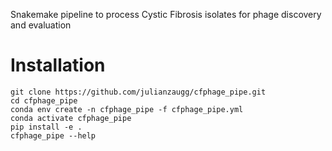 Snakemake pipeline to process Cystic Fibrosis isolates for phage discovery and evaluation

# Installation

```
git clone https://github.com/julianzaugg/cfphage_pipe.git
cd cfphage_pipe
conda env create -n cfphage_pipe -f cfphage_pipe.yml
conda activate cfphage_pipe
pip install -e .
cfphage_pipe --help
```